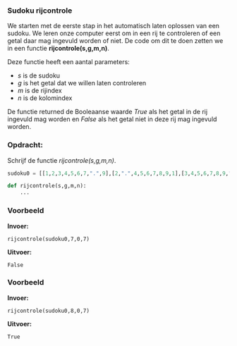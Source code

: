 ### Sudoku rijcontrole
We starten met de eerste stap in het automatisch laten oplossen van een sudoku. We leren onze computer eerst om in een rij te controleren of een getal daar mag ingevuld worden of niet. De code om dit te doen zetten we in een functie **rijcontrole(s,g,m,n)**. 

Deze functie heeft een aantal parameters:

- *s* is de sudoku
- *g* is het getal dat we willen laten controleren
- *m* is de rijindex
- *n* is de kolomindex

De functie returned de Booleaanse waarde *True* als het getal in de rij ingevuld mag worden en *False* als het getal niet in deze rij mag ingevuld worden.


### Opdracht: 
Schrijf de functie *rijcontrole(s,g,m,n)*.
```python
sudoku0 = [[1,2,3,4,5,6,7,".",9],[2,".",4,5,6,7,8,9,1],[3,4,5,6,7,8,9,".",2],[4,5,".",7,8,9,1,2,3],[5,6,7,8,9,1,2,3,4],[6,7,8,9,1,2,3,4,5],[7,8,9,1,2,3,4,5,6],[8,9,1,2,3,4,5,6,7],[9,1,2,3,4,5,6,7,8]]

def rijcontrole(s,g,m,n):
    ...
```


### Voorbeeld
**Invoer:**

    rijcontrole(sudoku0,7,0,7)
**Uitvoer:**

    False

### Voorbeeld
**Invoer:**

    rijcontrole(sudoku0,8,0,7)
**Uitvoer:**

    True
